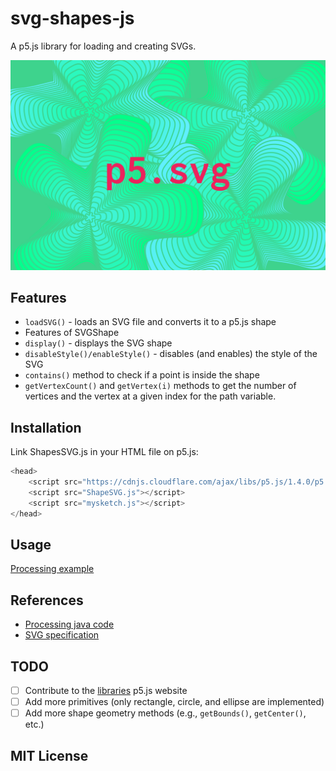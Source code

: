 # svg-shapes-js
A p5.js library for loading and creating SVGs. 

![p5Shape](./p5ShapeSVG.png)

## Features

+ `loadSVG()` - loads an SVG file and converts it to a p5.js shape
+ Features of SVGShape
+ `display()` - displays the SVG shape
+ `disableStyle()/enableStyle()` - disables (and enables) the style of the SVG 
+ `contains()` method to check if a point is inside the shape
+ `getVertexCount()` and `getVertex(i)` methods to get the number of vertices and the vertex at a given index for the path variable. 

## Installation
Link ShapesSVG.js in your HTML file on p5.js:

```javascript
<head>
    <script src="https://cdnjs.cloudflare.com/ajax/libs/p5.js/1.4.0/p5.js"></script>
    <script src="ShapeSVG.js"></script>
    <script src="mysketch.js"></script>
</head>
```

## Usage
[Processing example](https://editor.p5js.org/ifenghm/sketches/yHnx6FDvb)

## References 

- [Processing java code](https://github.com/processing/processing4/blob/main/core/src/processing/core/PShapeSVG.java#L1040)
- [SVG specification](https://www.w3.org/TR/SVG2/)

## TODO
- [ ] Contribute to the [libraries](https://github.com/processing/p5.js-website/blob/main/docs/contributing_libraries.md) p5.js website
- [ ] Add more primitives (only rectangle, circle, and ellipse are implemented)
- [ ] Add more shape geometry methods (e.g., `getBounds()`, `getCenter()`, etc.)

## MIT License

